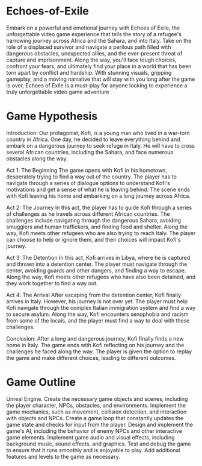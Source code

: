 # Echoes-of-Exile
Embark on a powerful and emotional journey with Echoes of Exile, the unforgettable video game experience that tells the story of a refugee's harrowing journey across Africa and the Sahara, and into Italy. Take on the role of a displaced survivor and navigate a perilous path filled with dangerous obstacles, unexpected allies, and the ever-present threat of capture and imprisonment. Along the way, you'll face tough choices, confront your fears, and ultimately find your place in a world that has been torn apart by conflict and hardship. With stunning visuals, gripping gameplay, and a moving narrative that will stay with you long after the game is over, Echoes of Exile is a must-play for anyone looking to experience a truly unforgettable video game adventure

# Game Hypothesis
Introduction:
Our protagonist, Kofi, is a young man who lived in a war-torn country in Africa. One day, he decided to leave everything behind and embark on a dangerous journey to seek refuge in Italy. He will have to cross several African countries, including the Sahara, and face numerous obstacles along the way.

Act 1: The Beginning
The game opens with Kofi in his hometown, desperately trying to find a way out of the country. The player has to navigate through a series of dialogue options to understand Kofi's motivations and get a sense of what he is leaving behind. The scene ends with Kofi leaving his home and embarking on a long journey across Africa.

Act 2: The Journey
In this act, the player has to guide Kofi through a series of challenges as he travels across different African countries. The challenges include navigating through the dangerous Sahara, avoiding smugglers and human traffickers, and finding food and shelter. Along the way, Kofi meets other refugees who are also trying to reach Italy. The player can choose to help or ignore them, and their choices will impact Kofi's journey.

Act 3: The Detention
In this act, Kofi arrives in Libya, where he is captured and thrown into a detention center. The player must navigate through the center, avoiding guards and other dangers, and finding a way to escape. Along the way, Kofi meets other refugees who have also been detained, and they work together to find a way out.

Act 4: The Arrival
After escaping from the detention center, Kofi finally arrives in Italy. However, his journey is not over yet. The player must help Kofi navigate through the complex Italian immigration system and find a way to secure asylum. Along the way, Kofi encounters xenophobia and racism from some of the locals, and the player must find a way to deal with these challenges.

Conclusion:
After a long and dangerous journey, Kofi finally finds a new home in Italy. The game ends with Kofi reflecting on his journey and the challenges he faced along the way. The player is given the option to replay the game and make different choices, leading to different outcomes.

# Game Outline
Unreal Engine.
Create the necessary game objects and scenes, including the player character, NPCs, obstacles, and environments.
Implement the game mechanics, such as movement, collision detection, and interaction with objects and NPCs.
Create a game loop that constantly updates the game state and checks for input from the player.
Design and implement the game's AI, including the behavior of enemy NPCs and other interactive game elements.
Implement game audio and visual effects, including background music, sound effects, and graphics.
Test and debug the game to ensure that it runs smoothly and is enjoyable to play.
Add additional features and levels to the game as necessary.
